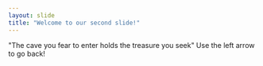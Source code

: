 ```yaml
---
layout: slide
title: "Welcome to our second slide!"
---
```

"The cave you fear to enter holds the treasure you seek"
Use the left arrow to go back!
